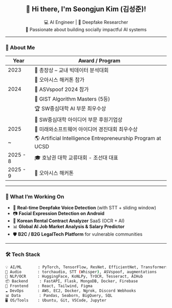 <h2 align="center">👋 Hi there, I'm <strong>Seongjun Kim (김성준)</strong>!</h2>
<p align="center">
  💻 AI Engineer | 🧠 Deepfake Researcher <br/>
  🚀 Passionate about building socially impactful AI systems
</p>

---

### 🧭 About Me

| Year | Award / Program                                             |
| ---- | ----------------------------------------------------------- |
| 2023 | 🥇 총장상 – 교내 빅데이터 분석대회                                          |
|      | 🏅 오아시스 해커톤 참가                                                |
| 2024 | 🎤 ASVspoof 2024 참가                                         |
|      | 🧮 GIST Algorithm Masters (5등)                                  |
|      | 🏆 SW중심대학 AI 부문 최우수상                                        |
|      | 🤝 SW중심대학 아이디어 부문 후원기업상                                     |
| 2025 | 🥈 미래와소프트웨어 아이디어 경진대회 최우수상                                   |
|   ~   | 🌎 Artificial Intelligence Entrepreneurship Program at UCSD |
| 2025 - 8  | 🎓 호남권 대학 교류대회 - 조선대 대표                                       |
| 2025 - 9  | 🧠 오아시스 해커톤                                            |


---

### 🧠 What I’m Working On

- 🎤 **Real-time Deepfake Voice Detection** (with STT + sliding window)
- 📷 **Facial Expression Detection on Android**
- 🧾 **Korean Rental Contract Analyzer** SaaS (OCR + AI)
- 📊 **Global AI Job Market Analysis & Salary Predictor**
- 🛡️ **B2C / B2G LegalTech Platform** for vulnerable communities

---

### 🛠️ Tech Stack

```bash
💡 AI/ML       : PyTorch, TensorFlow, ResNet, EfficientNet, Transformers
🧪 Audio       : torchaudio, STT (Whisper), ASVspoof, augmentations
🧾 NLP/OCR     : HuggingFace, KoNLPy, TrOCR, Tesseract, AIHub
📦 Backend     : FastAPI, Flask, MongoDB, Docker, Firebase
🎨 Frontend    : React, Tailwind, Figma
☁️ DevOps      : AWS, EC2, Docker, Ngrok, Discord Webhooks
📊 Data        : Pandas, Seaborn, BigQuery, SQL
🖥 OS/Tools    : Ubuntu, Git, VSCode, Jupyter


